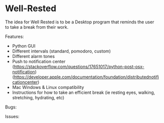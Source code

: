 # Well-Rested

The idea for Well Rested is to be a Desktop program that reminds the user to take a break from their work. 

Features: 
- Python GUI
- Different intervals (standard, pomodoro, custom)
- Different alarm tones
- Push to notification center (https://stackoverflow.com/questions/17651017/python-post-osx-notification) (https://developer.apple.com/documentation/foundation/distributednotificationcenter)
- Mac Windows & Linux compatibility
- Instructions for how to take an efficient break (ie resting eyes, walking, stretching, hydrating, etc)

Bugs:

Issues:
